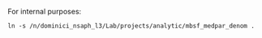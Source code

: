 For internal purposes:

```
ln -s /n/dominici_nsaph_l3/Lab/projects/analytic/mbsf_medpar_denom .
```

